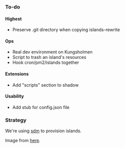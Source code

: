 ### To-do
#### Highest
- Preserve .git directory when copying islands-rewrite

#### Ops
- Real dev environment on Kungsholmen
- Script to trash an island's resources
- Hook cron/pm2/islands together

#### Extensions
- Add "scripts" section to shadow

#### Usability
- Add stub for config.json file

### Strategy
We're using [sdm](https://github.com/gitbls/sdm) to provision islands.

Image from [here](https://downloads.raspberrypi.com/raspios_lite_armhf/images/raspios_lite_armhf-2023-12-11/2023-12-11-raspios-bookworm-armhf-lite.img.xz).
